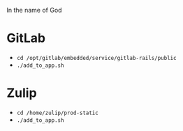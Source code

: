 In the name of God

# GitLab

-  `cd /opt/gitlab/embedded/service/gitlab-rails/public`
-  `./add_to_app.sh`

# Zulip

-  `cd /home/zulip/prod-static`
-  `./add_to_app.sh`
